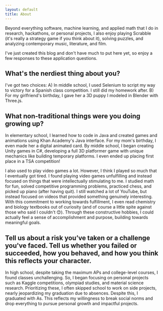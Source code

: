 ```yaml
---
layout: default
title: About
---
```


Beyond everything software, machine learning, and applied math that I do in research, hackathons, or personal projects, I also enjoy playing Scrabble (it's really a strategy game if you think about it), solving puzzles, and analyzing contemporary music, literature, and film.

I've just created this blog and don't have much to put here yet, so enjoy a few responses to these application questions.

## What's the nerdiest thing about you?

I've got two choices: A) In middle school, I used Selenium to script my way to victory for a Spanish class competition. I still did my homework after. B) For my girlfriend's birthday, I gave her a 3D puppy I modeled in Blender with Three.js.

## What non-traditional things were you doing growing up?

In elementary school, I learned how to code in Java and created games and animations using Khan Academy's Java interface. For my mom's birthday, I even made her a digital animated card. By middle school, I began creating Unity games in C#, developing a full 3D platformer game with unique mechanics like building temporary platforms. I even ended up placing first place in a TSA competition! 

I also used to play video games a lot. However, I think I played so much that I eventually got tired. I found playing video games unfulfilling and instead focused on things that were intellectually stimulating to me. I studied math for fun, solved competitive programming problems, practiced chess, and picked up piano (after having quit). I still watched a lot of YouTube, but instead focused on videos that provided something genuinely interesting. With this commitment to working towards fulfillment, I even read chemistry and biology textbooks out of curiosity (and of course a little spite against those who said I couldn't 😊). Through these constructive hobbies, I could actually feel a sense of accomplishment and purpose, building towards meaningful goals.

## Tell us about a risk youʼve taken or a challenge you've faced. Tell us whether you failed or succeeded, how you behaved, and how you think this reflects your character.

In high school, despite taking the maximum APs and college-level courses, I found classes unchallenging. So, I began focusing on personal projects such as Kaggle competitions, olympiad studies, and material science research. Prioritizing these, I often skipped school to work on side projects, nearly jeopardizing my graduation due to absences. Despite this, I graduated with As. This reflects my willingness to break social norms and drop everything to pursue personal growth and impactful projects.
